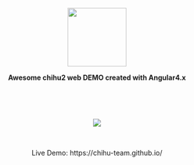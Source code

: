 <p align="center">
	<img width="120px" height="120px" src="https://avatars2.githubusercontent.com/u/30495768?v=4&s=200">
</p>

<p align="center">
	<b>Awesome chihu2 web DEMO created with Angular4.x</b>
</p>

<p align="center">
    <a href=""><img src="https://img.shields.io/badge/web-chihu-blue.svg" alt=""></a>
    <a href=""><img src="https://img.shields.io/badge/dependencies-up to date-blue.svg" alt=""></a>
    <a href=""><img src="https://img.shields.io/badge/Powered by-Angular4.X-blue.svg" alt=""></a>
    <a href=""><img src="https://img.shields.io/badge/coding-30percent-blue.svg" alt=""></a>
    <a href=""><img src="https://img.shields.io/badge/Author-Devon-blue.svg" alt=""></a>
    <a href=""><img src="https://img.shields.io/badge/QQ%20Group-513752928-blue.svg" alt=""></a>
    <a href=""><img src="https://img.shields.io/badge/QQ-849996781-blue.svg" alt=""></a>
</p>
<br/>
<p align="center">
  <img src="https://github.com/chihu2/chihu-web-angular/blob/master/doc/chihu2-web.gif" />
</p>
<br/>
<p align="center">Live Demo: https://chihu-team.github.io/</p>
